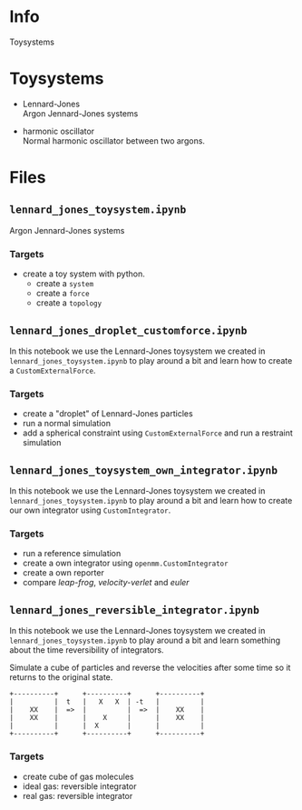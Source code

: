 # Info
Toysystems

# Toysystems
* Lennard-Jones <br>
  Argon Jennard-Jones systems

* harmonic oscillator <br>
  Normal harmonic oscillator between two argons.

# Files

## `lennard_jones_toysystem.ipynb`
Argon Jennard-Jones systems

### Targets
* create a toy system with python.
    * create a `system`
    * create a `force`
    * create a `topology`


## `lennard_jones_droplet_customforce.ipynb`

In this notebook we use the Lennard-Jones toysystem we created in `lennard_jones_toysystem.ipynb` to play around a bit and learn how to create a `CustomExternalForce`.

### Targets
* create a "droplet" of Lennard-Jones particles
* run a normal simulation
* add a spherical constraint using `CustomExternalForce` and run a restraint simulation


## `lennard_jones_toysystem_own_integrator.ipynb`

In this notebook we use the Lennard-Jones toysystem we created in `lennard_jones_toysystem.ipynb` to play around a bit and learn how to create our own integrator using `CustomIntegrator`.

### Targets
* run a reference simulation
* create a own integrator using `openmm.CustomIntegrator`
* create a own reporter
* compare *leap-frog*, *velocity-verlet* and *euler*


## `lennard_jones_reversible_integrator.ipynb`

In this notebook we use the Lennard-Jones toysystem we created in `lennard_jones_toysystem.ipynb` to play around a bit and learn something about the time reversibility of integrators.

Simulate a cube of particles and reverse the velocities after some time so it returns to the original state.

```
+----------+      +----------+      +----------+
|          |  t   |   X   X  | -t   |          |
|    XX    |  =>  |          |  =>  |    XX    |
|    XX    |      |    X     |      |    XX    |
|          |      |  X       |      |          |
+----------+      +----------+      +----------+
```

### Targets
* create cube of gas molecules
* ideal gas: reversible integrator
* real gas: reversible integrator
